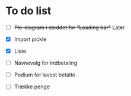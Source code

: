# To do list
- [ ] ~~Pie-diagram i steddet for "Loading bar"~~ Later
- [x] Import pickle
- [X] Liste
- [ ] Navnevalg for indbetaling
- [ ] Podium for lavest betalte
- [ ] Trække penge

